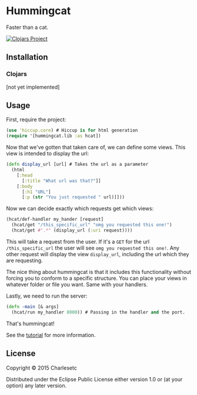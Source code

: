 # Hummingcat

Faster than a cat.

[![Clojars Project](http://clojars.org/hummingcat/latest-version.svg)](http://clojars.org/hummingcat)

## Installation

### Clojars

[not yet implemented]

## Usage

First, require the project:
```clojure 
(use 'hiccup.core) # Hiccup is for html generation
(require '[hummingcat.lib :as hcat])
```

Now that we've gotten that taken care of, we can define some views. This view is intended to display the url:

```clojure
(defn display_url [url] # Takes the url as a parameter
  (html
    [:head
      [:title "What url was that?"]]
    [:body
      [:h1 "URL"]
      [:p (str "You just requested " url)]]))
```

Now we can decide exactly which requests get which views:

```clojure
(hcat/def-handler my_hander [request]
  (hcat/get "/this_specific_url" "omg you requested this one!")
  (hcat/get #".*" (display_url (:uri request))))
```

This will take a request from the user. If it's a `GET` for the url `/this_specific_url` the user will see `omg you requested this one!`. Any other request will display the view `display_url`, including the url which they are requesting.

The nice thing about hummingcat is that it includes this functionality without forcing you to conform to a specific structure. You can place your views in whatever folder or file you want. Same with your handlers. 

Lastly, we need to run the server:

```clojure
(defn -main [& args]
  (hcat/run my_handler 8000)) # Passing in the handler and the port.
```

That's hummingcat!

See the [tutorial](tutorial/) for more information.

## License

Copyright © 2015 Charlesetc

Distributed under the Eclipse Public License either version 1.0 or (at
your option) any later version.
